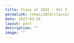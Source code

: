 ```yaml
---
title: Class of 2022 – Vol 3
permalink: /news/2023/class3/
date: 2023-03-25
layout: post
description: ""
image: ""
---
```


